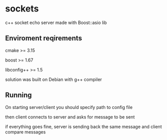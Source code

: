# sockets
c++ socket echo server made with Boost::asio lib

Enviroment reqirements
-------------------------------------
cmake >= 3.15

boost >= 1.67

libconfig++ >= 1.5

solution was built on Debian with g++ compiler

Running
-------------------------------------
On starting server/client you should specify path to config file

then client connects to server and asks for message to be sent

if everything goes fine, server is sending back the same message
and client compare messages